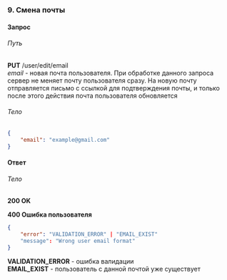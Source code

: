 ### 9. Смена почты
#### Запрос
###### Путь
**PUT** /user/edit/email<br>
*email* - новая почта пользователя. При обработке данного запроса сервер не меняет почту пользователя сразу. На новую почту отправляется письмо с ссылкой для подтверждения почты, и только после этого действия почта пользователя обновляется
###### Тело
```json
{
	"email": "example@gmail.com"
}
```
#### Ответ
###### Тело
**200 OK**

**400 Ошибка пользователя**
```json
{
	"error": "VALIDATION_ERROR" | "EMAIL_EXIST"
	"message": "Wrong user email format"
}
```
**VALIDATION_ERROR** - ошибка валидации <br>
**EMAIL_EXIST** - пользователь с данной почтой уже существует